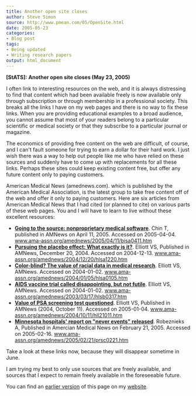 ```yaml
---
title: Another open site closes
author: Steve Simon
source: http://www.pmean.com/05/OpenSite.html
date: 2005-05-23
categories:
- Blog post
tags:
- Being updated
- Writing research papers
output: html_document
---
```

**[StATS]:** **Another open site closes (May 23,
2005)**

I often link to interesting resources on the web, and it is always
distressing to find that content which had been available freely is now
available only through subscription or through membership in a
professional society. This breaks all the links I have on my web pages
and there is no way to fix these links. When you are providing
educational examples to a broad audience, you cannot assume that most of
your readers belong to a particular scientific or medical society or
that they subscribe to a particular journal or magazine.

The economics of providing free content on the web are difficult, of
course, and I can't fault someone for trying to earn a dollar for their
hard work. I just wish there was a way to help out people like me who
have relied on these sources and suddenly have to come up with
replacements for all these links. Perhaps these sites could keep
existing content free, but offer any future content only to paying
customers.

American Medical News (amednews.com). which is published by the American
Medical Association, is the latest group to take free content off of the
web and offer it only to paying customers. Here are six articles from
American Medical News that I had cited (or planned to cite) on various
parts of these web pages. You and I will have to learn to live without
these excellent resources:

-   **[Going to the source: nonproprietary medical
    software](http://www.ama-assn.org/amednews/2005/04/11/bisa0411.htm%20%20)**.
    Chin T, published in AMNews on April 11, 2005. Accessed on
    2005-04-04. www.ama-assn.org/amednews/2005/04/11/bisa0411.htm
-   **[Pursuing the placebo effect: What exactly is
    it?](http://www.ama-assn.org/amednews/2004/12/20/hlsa1220.htm%20)**.
    Elliott VS, Published in AMNews, December 20, 2004. Accessed on
    2004-12-13. www.ama-assn.org/amednews/2004/12/20/hlsa1220.htm
-   **[Color-blind? The value of racial data in medical
    research](http://www.ama-assn.org/amednews/2004/01/05/hlsa0105.htm%20)**.
    Elliott VS, AMNews. Accessed on 2004-01-02.
    www.ama-assn.org/amednews/2004/01/05/hlsa0105.htm
-   **[AIDS vaccine trial called disappointing, but not
    futile](http://www.ama-assn.org/amednews/2003/03/17/hlsb0317.htm%20)**.
    Elliott VS, AMNews. Accessed on 2004-01-02.
    www.ama-assn.org/amednews/2003/03/17/hlsb0317.htm
-   **[Value of PSA screening test
    questioned](http://www.ama-assn.org/amednews/2004/10/11/hll21011.htm%20%20)**.
    Elliott VS, Published in AMNews (2004, October 11). Accessed on
    2005-01-04. www.ama-assn.org/amednews/2004/10/11/hll21011.htm
-   **[Minnesota hospitals' report on "never events"
    released](http://www.ama-assn.org/amednews/2005/02/21/prsc0221.htm%20%20)**.
    Robeznieks A, Published in Amercian Medical News on February
    21, 2005. Accessed on 2005-02-16.
    www.ama-assn.org/amednews/2005/02/21/prsc0221.htm

Take a look at these links now, because they will disappear sometime in
June.

I am trying my best to only use sources that are freely available, and
sources that I expect to remain freely available in the foreseeable
future.

You can find an [earlier version][sim1] of this page on my [website][sim2].

[sim1]: http://www.pmean.com/05/OpenSite.html
[sim2]: http://www.pmean.com
